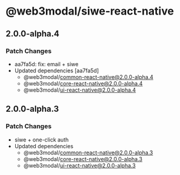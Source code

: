 # @web3modal/siwe-react-native

## 2.0.0-alpha.4

### Patch Changes

- aa7fa5d: fix: email + siwe
- Updated dependencies [aa7fa5d]
  - @web3modal/common-react-native@2.0.0-alpha.4
  - @web3modal/core-react-native@2.0.0-alpha.4
  - @web3modal/ui-react-native@2.0.0-alpha.4

## 2.0.0-alpha.3

### Patch Changes

- siwe + one-click auth
- Updated dependencies
  - @web3modal/common-react-native@2.0.0-alpha.3
  - @web3modal/core-react-native@2.0.0-alpha.3
  - @web3modal/ui-react-native@2.0.0-alpha.3

